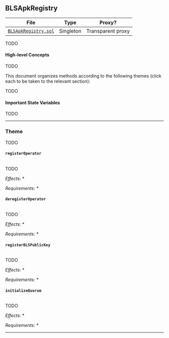## BLSApkRegistry

| File | Type | Proxy? |
| -------- | -------- | -------- |
| [`BLSApkRegistry.sol`](../../src/BLSApkRegistry.sol) | Singleton | Transparent proxy |

TODO

#### High-level Concepts

TODO

This document organizes methods according to the following themes (click each to be taken to the relevant section):

TODO
<!-- * [Depositing Into EigenLayer](#depositing-into-eigenlayer)
* [Restaking Beacon Chain ETH](#restaking-beacon-chain-eth)
* [Withdrawal Processing](#withdrawal-processing)
* [System Configuration](#system-configuration)
* [Other Methods](#other-methods) -->

#### Important State Variables

TODO

<!-- * `EigenPodManager`:
    * `mapping(address => IEigenPod) public ownerToPod`: Tracks the deployed `EigenPod` for each Staker
    * `mapping(address => int256) public podOwnerShares`: Keeps track of the actively restaked beacon chain ETH for each Staker. 
        * In some cases, a beacon chain balance update may cause a Staker's balance to drop below zero. This is because when queueing for a withdrawal in the `DelegationManager`, the Staker's current shares are fully removed. If the Staker's beacon chain balance drops after this occurs, their `podOwnerShares` may go negative. This is a temporary change to account for the drop in balance, and is ultimately corrected when the withdrawal is finally processed.
        * Since balances on the consensus layer are stored only in Gwei amounts, the EigenPodManager enforces the invariant that `podOwnerShares` is always a whole Gwei amount for every staker, i.e. `podOwnerShares[staker] % 1e9 == 0` always. -->

---    

### Theme

TODO

<!-- Before a Staker begins restaking beacon chain ETH, they need to deploy an `EigenPod`, stake, and start a beacon chain validator:
* [`EigenPodManager.createPod`](#eigenpodmanagercreatepod)
* [`EigenPodManager.stake`](#eigenpodmanagerstake)
    * [`EigenPod.stake`](#eigenpodstake)

To complete the deposit process, the Staker needs to prove that the validator's withdrawal credentials are pointed at the `EigenPod`:
* [`EigenPod.verifyWithdrawalCredentials`](#eigenpodverifywithdrawalcredentials) -->

#### `registerOperator`

```solidity

```

TODO

*Effects*:
*

*Requirements*:
* 

#### `deregisterOperator`

```solidity

```

TODO

*Effects*:
*

*Requirements*:
* 

#### `registerBLSPublicKey`

```solidity

```

TODO

*Effects*:
*

*Requirements*:
* 

#### `initializeQuorum`

```solidity

```

TODO

*Effects*:
*

*Requirements*:
* 

---